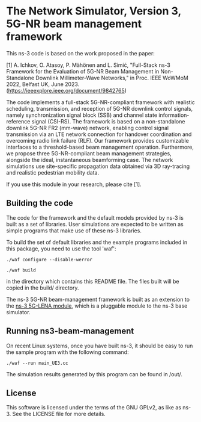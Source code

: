 
The Network Simulator, Version 3, 5G-NR beam management framework
================================

This ns-3 code is based on the work proposed in the paper:

[1] A. Ichkov, O. Atasoy, P. Mähönen and L. Simić, "Full-Stack ns-3 Framework for the Evaluation of 5G-NR Beam Management in Non-Standalone Downlink Millimeter-Wave Networks," in Proc. IEEE WoWMoM 2022, Belfast UK, June 2023. (https://ieeexplore.ieee.org/document/9842765)

The code implements a full-stack 5G-NR-compliant framework with realistic scheduling, transmission, 
and reception of 5G-NR downlink control signals, namely synchronization signal block (SSB) and 
channel state information-reference signal (CSI-RS). The framework is based on a non-standalone
downlink 5G-NR FR2 (mm-wave) network, enabling control signal transmission via an LTE network 
connection for handover coordination and overcoming radio link failure (RLF). 
Our framework provides customizable interfaces to a threshold-based beam management operation. 
Furthermore, we propose three 5G-NR-compliant beam management strategies, alongside the ideal, 
instantaneous beamforming case. The network simulations use site-specific propagation data obtained
via 3D ray-tracing and realistic pedestrian mobility data.

If you use this module in your research, please cite [1].

## Building the code
The code for the framework and the default models provided by ns-3 is built as a set of libraries. User simulations are expected to be written as simple programs that make use of these ns-3 libraries.

To build the set of default libraries and the example programs included in this package, you need to use the tool 'waf':

```shell
./waf configure --disable-werror
```
```shell
./waf build
```
in the directory which contains this README file. The files built will be copied in the build/ directory.

The ns-3 5G-NR beam-management framework is built as an extension to the [ns-3 5G-LENA module](https://github.com/QiuYukang/5G-LENA), which is a pluggable module to the ns-3 base simulator.

## Running ns3-beam-management
On recent Linux systems, once you have built ns-3, it should be easy to run the sample program with the following command:

```shell
./waf --run main_UE3.cc
```

The simulation results generated by this program can be found in /out/.

## License
This software is licensed under the terms of the GNU GPLv2, as like as ns-3. See the LICENSE file for more details.
